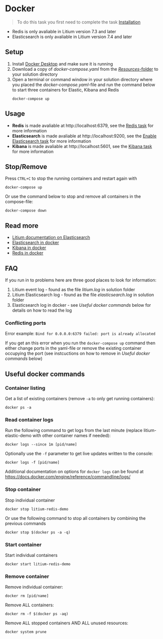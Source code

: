 # Docker

> To do this task you first need to complete the task [Installation](../Installation) 

* Redis is only avaliable in Litium version 7.3 and later
* Elasticsearch is only avaliable in Litium version 7.4 and later

## Setup

1. Install [Docker Desktop](https://docs.docker.com/docker-for-windows/install/) and make sure it is running
1. Download a copy of _docker-compose.yaml_ from the [_Resources_-folder](Resources/docker-compose.yaml) to your solution directory
1. Open a terminal or command window in your solution directory where you placed the _docker-compose.yaml_-file and run the command below to start three containers for Elastic, Kibana and Redis
    ```console
    docker-compose up
    ```

## Usage

* **Redis** is made avaliable at http://localhost:6379, see the [Redis task](../Redis) for more information
* **Elasticsearch** is made avaliable at http://localhost:9200, see the [Enable Elasticsearch task](../Enable%20Elasticsearch) for more information
* **Kibana** is made avaliable at http://localhost:5601, see the [Kibana task](../Kibana) for more information

## Stop/Remove

Press `CTRL+C` to stop the running containers and restart again with 
```console
docker-compose up
```

Or use the command below to stop and remove all containers in the compose-file:
```console
docker-compose down
```

## Read more

* [Litium documentation on Elasticsearch](https://docs.litium.com/documentation/architecture/search/elasticsearch/setup-and-configure-elasticsearch)
* [Elasticsearch in docker](https://www.elastic.co/guide/en/elasticsearch/reference/7.5/docker.html)
* [Kibana in docker](https://www.elastic.co/guide/en/kibana/current/docker.html)
* [Redis in docker](https://docs.microsoft.com/en-us/archive/blogs/uk_faculty_connection/containers-redis-running-redis-on-windows-with-docker)

## FAQ

If you run in to problems here are three good places to look for information:

1. Litium event log - found as the file _litium.log_ in solution folder
1. Litium Elasticsearch log - found as the file _elasticsearch.log_ in solution folder
1. Elasticsearch log in docker - see _Useful docker commands_ below for details on how to read the log

### Conflicting ports

Error example: `Bind for 0.0.0.0:6379 failed: port is already allocated`

If you get an this error when you run the `docker-compose up` command then either change ports in the yaml-file or remove the existing container occupying the port (see instcuctions on how to remove in _Useful docker commands_ below)

## Useful docker commands

### Container listing
Get a list of existing containers (remove `-a` to only get running containers):
```console
docker ps -a
```

### Read container logs
Run the following command to get logs from the last minute (replace litium-elastic-demo with other container names if needed):
```console
docker logs --since 1m [pid/name]
```
Optionally use the `-f` parameter to get live updates written to the console:
```console
docker logs -f [pid/name]
```

Additional documentation on options for `docker logs` can be found at https://docs.docker.com/engine/reference/commandline/logs/

### Stop container
Stop individual container
```console
docker stop litium-redis-demo
```
Or use the following command to stop all containers by combining the previous commands
```console
docker stop $(docker ps -a -q)
``` 

### Start container
Start individual containers
```console
docker start litium-redis-demo
```

### Remove container

Remove individual container:
```console
docker rm [pid/name]
```
Remove ALL containers:
```console
docker rm -f $(docker ps -aq)
```
Remove ALL stopped containers AND ALL unused resources:
```console
docker system prune
```